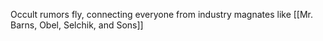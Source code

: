 Occult rumors fly, connecting everyone from industry magnates like [[Mr. Barns, Obel, Selchik, and Sons]] 